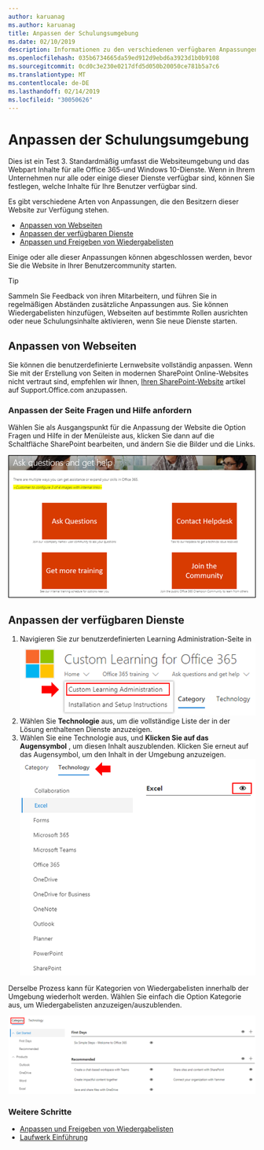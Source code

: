 ```yaml
---
author: karuanag
ms.author: karuanag
title: Anpassen der Schulungsumgebung
ms.date: 02/10/2019
description: Informationen zu den verschiedenen verfügbaren Anpassungen mit benutzerdefiniertem Learning für Office 365
ms.openlocfilehash: 035b6734665da59ed912d9ebd6a3923d1b0b9108
ms.sourcegitcommit: 0cd0c3e230e0217dfd5d050b20050ce781b5a7c6
ms.translationtype: MT
ms.contentlocale: de-DE
ms.lasthandoff: 02/14/2019
ms.locfileid: "30050626"
---
```

# <a name="customize-the-training-experience"></a>Anpassen der Schulungsumgebung

Dies ist ein Test 3. Standardmäßig umfasst die Websiteumgebung und das Webpart Inhalte für alle Office 365-und Windows 10-Dienste.  Wenn in Ihrem Unternehmen nur alle oder einige dieser Dienste verfügbar sind, können Sie festlegen, welche Inhalte für Ihre Benutzer verfügbar sind.  

Es gibt verschiedene Arten von Anpassungen, die den Besitzern dieser Website zur Verfügung stehen. 

- [Anpassen von Webseiten](#customizing-web-pages)
- [Anpassen der verfügbaren Dienste](#customize-available-services)
- [Anpassen und Freigeben von Wiedergabelisten](customplaylist.md)

Einige oder alle dieser Anpassungen können abgeschlossen werden, bevor Sie die Website in Ihrer Benutzercommunity starten.  

> [!TIP]
> Sammeln Sie Feedback von ihren Mitarbeitern, und führen Sie in regelmäßigen Abständen zusätzliche Anpassungen aus.  Sie können Wiedergabelisten hinzufügen, Webseiten auf bestimmte Rollen ausrichten oder neue Schulungsinhalte aktivieren, wenn Sie neue Dienste starten. 

## <a name="customizing-web-pages"></a>Anpassen von Webseiten

Sie können die benutzerdefinierte Lernwebsite vollständig anpassen. Wenn Sie mit der Erstellung von Seiten in modernen SharePoint Online-Websites nicht vertraut sind, empfehlen wir Ihnen, [Ihren SharePoint-Website](https://support.office.com/en-us/article/customize-your-sharepoint-site-320b43e5-b047-4fda-8381-f61e8ac7f59b) artikel auf Support.Office.com anzupassen. 

### <a name="customize-the-ask-questions-and-get-help-page"></a>Anpassen der Seite Fragen **und Hilfe** anfordern

Wählen Sie als Ausgangspunkt für die Anpassung der Website die Option Fragen und Hilfe in der Menüleiste aus, klicken Sie dann auf die Schaltfläche SharePoint bearbeiten, und ändern Sie die Bilder und die Links. 

![custom_ask. png](media/custom_ask.png)

## <a name="customize-available-services"></a>Anpassen der verfügbaren Dienste

1.  Navigieren Sie zur benutzerdefinierten Learning Administration-Seite in ![der Website custom_admin. png](media/custom_admin.png)
1. Wählen Sie **Technologie** aus, um die vollständige Liste der in der Lösung enthaltenen Dienste anzuzeigen.
1. Wählen Sie eine Technologie aus, und **Klicken Sie auf das Augensymbol** , um diesen Inhalt auszublenden.  Klicken Sie erneut auf das Augensymbol, um den Inhalt in der Umgebung anzuzeigen. ![Benutzerdefiniert](media/custom_techlist.png)

Derselbe Prozess kann für Kategorien von Wiedergabelisten innerhalb der Umgebung wiederholt werden.  Wählen Sie einfach die Option Kategorie aus, um Wiedergabelisten anzuzeigen/auszublenden. 

![custom_cat. png](media/custom_cat.png)

### <a name="next-steps"></a>Weitere Schritte

- [Anpassen und Freigeben von Wiedergabelisten](customplaylist.md)
- [Laufwerk Einführung](driveadoption.md) 